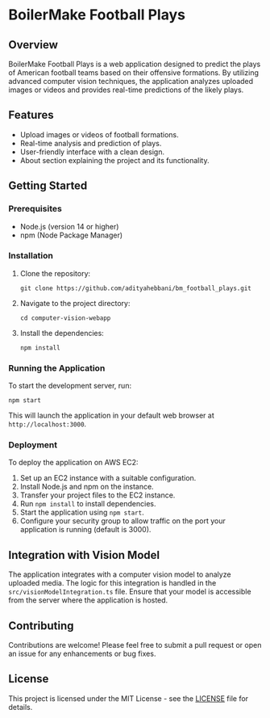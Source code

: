 # BoilerMake Football Plays

## Overview
BoilerMake Football Plays is a web application designed to predict the plays of American football teams based on their offensive formations. By utilizing advanced computer vision techniques, the application analyzes uploaded images or videos and provides real-time predictions of the likely plays.

## Features
- Upload images or videos of football formations.
- Real-time analysis and prediction of plays.
- User-friendly interface with a clean design.
- About section explaining the project and its functionality.

## Getting Started

### Prerequisites
- Node.js (version 14 or higher)
- npm (Node Package Manager)

### Installation
1. Clone the repository:
   ```
   git clone https://github.com/adityahebbani/bm_football_plays.git
   ```
2. Navigate to the project directory:
   ```
   cd computer-vision-webapp
   ```
3. Install the dependencies:
   ```
   npm install
   ```

### Running the Application
To start the development server, run:
```
npm start
```
This will launch the application in your default web browser at `http://localhost:3000`.

### Deployment
To deploy the application on AWS EC2:
1. Set up an EC2 instance with a suitable configuration.
2. Install Node.js and npm on the instance.
3. Transfer your project files to the EC2 instance.
4. Run `npm install` to install dependencies.
5. Start the application using `npm start`.
6. Configure your security group to allow traffic on the port your application is running (default is 3000).

## Integration with Vision Model
The application integrates with a computer vision model to analyze uploaded media. The logic for this integration is handled in the `src/visionModelIntegration.ts` file. Ensure that your model is accessible from the server where the application is hosted.

## Contributing
Contributions are welcome! Please feel free to submit a pull request or open an issue for any enhancements or bug fixes.

## License
This project is licensed under the MIT License - see the [LICENSE](LICENSE) file for details.